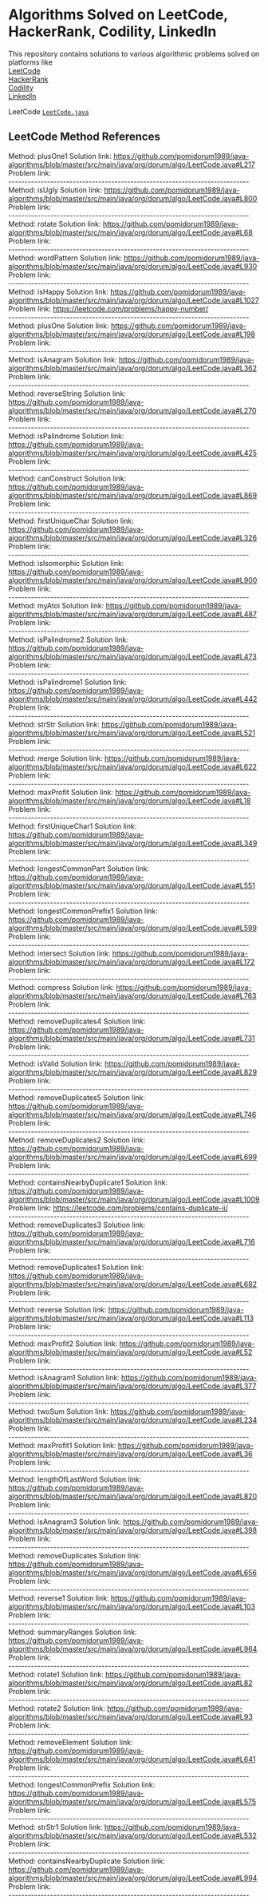 # Algorithms Solved on LeetCode, HackerRank, Codility, LinkedIn

This repository contains solutions to various algorithmic problems solved on platforms like  
[LeetCode](https://leetcode.com/.com/)<br>
[HackerRank](https://www.hackerrank.com/)<br>
[Codility](https://www.codility.com/)<br>
[LinkedIn](https://www.linkedin.com/)<br>

LeetCode [`LeetCode.java`](https://github.com/pomidorum1989/java-algorithms/blob/master/src/main/java/org/dorum/algo/LeetCode.java)

## LeetCode Method References
Method: plusOne1
Solution link: https://github.com/pomidorum1989/java-algorithms/blob/master/src/main/java/org/dorum/algo/LeetCode.java#L217<br>
Problem link: <br>
---------------------------------------------------------------------------<br>
Method: isUgly
Solution link: https://github.com/pomidorum1989/java-algorithms/blob/master/src/main/java/org/dorum/algo/LeetCode.java#L800<br>
Problem link: <br>
---------------------------------------------------------------------------<br>
Method: rotate
Solution link: https://github.com/pomidorum1989/java-algorithms/blob/master/src/main/java/org/dorum/algo/LeetCode.java#L68<br>
Problem link: <br>
---------------------------------------------------------------------------<br>
Method: wordPattern
Solution link: https://github.com/pomidorum1989/java-algorithms/blob/master/src/main/java/org/dorum/algo/LeetCode.java#L930<br>
Problem link: <br>
---------------------------------------------------------------------------<br>
Method: isHappy
Solution link: https://github.com/pomidorum1989/java-algorithms/blob/master/src/main/java/org/dorum/algo/LeetCode.java#L1027<br>
Problem link: https://leetcode.com/problems/happy-number/<br>
---------------------------------------------------------------------------<br>
Method: plusOne
Solution link: https://github.com/pomidorum1989/java-algorithms/blob/master/src/main/java/org/dorum/algo/LeetCode.java#L198<br>
Problem link: <br>
---------------------------------------------------------------------------<br>
Method: isAnagram
Solution link: https://github.com/pomidorum1989/java-algorithms/blob/master/src/main/java/org/dorum/algo/LeetCode.java#L362<br>
Problem link: <br>
---------------------------------------------------------------------------<br>
Method: reverseString
Solution link: https://github.com/pomidorum1989/java-algorithms/blob/master/src/main/java/org/dorum/algo/LeetCode.java#L270<br>
Problem link: <br>
---------------------------------------------------------------------------<br>
Method: isPalindrome
Solution link: https://github.com/pomidorum1989/java-algorithms/blob/master/src/main/java/org/dorum/algo/LeetCode.java#L425<br>
Problem link: <br>
---------------------------------------------------------------------------<br>
Method: canConstruct
Solution link: https://github.com/pomidorum1989/java-algorithms/blob/master/src/main/java/org/dorum/algo/LeetCode.java#L869<br>
Problem link: <br>
---------------------------------------------------------------------------<br>
Method: firstUniqueChar
Solution link: https://github.com/pomidorum1989/java-algorithms/blob/master/src/main/java/org/dorum/algo/LeetCode.java#L326<br>
Problem link: <br>
---------------------------------------------------------------------------<br>
Method: isIsomorphic
Solution link: https://github.com/pomidorum1989/java-algorithms/blob/master/src/main/java/org/dorum/algo/LeetCode.java#L900<br>
Problem link: <br>
---------------------------------------------------------------------------<br>
Method: myAtoi
Solution link: https://github.com/pomidorum1989/java-algorithms/blob/master/src/main/java/org/dorum/algo/LeetCode.java#L487<br>
Problem link: <br>
---------------------------------------------------------------------------<br>
Method: isPalindrome2
Solution link: https://github.com/pomidorum1989/java-algorithms/blob/master/src/main/java/org/dorum/algo/LeetCode.java#L473<br>
Problem link: <br>
---------------------------------------------------------------------------<br>
Method: isPalindrome1
Solution link: https://github.com/pomidorum1989/java-algorithms/blob/master/src/main/java/org/dorum/algo/LeetCode.java#L442<br>
Problem link: <br>
---------------------------------------------------------------------------<br>
Method: strStr
Solution link: https://github.com/pomidorum1989/java-algorithms/blob/master/src/main/java/org/dorum/algo/LeetCode.java#L521<br>
Problem link: <br>
---------------------------------------------------------------------------<br>
Method: merge
Solution link: https://github.com/pomidorum1989/java-algorithms/blob/master/src/main/java/org/dorum/algo/LeetCode.java#L622<br>
Problem link: <br>
---------------------------------------------------------------------------<br>
Method: maxProfit
Solution link: https://github.com/pomidorum1989/java-algorithms/blob/master/src/main/java/org/dorum/algo/LeetCode.java#L18<br>
Problem link: <br>
---------------------------------------------------------------------------<br>
Method: firstUniqueChar1
Solution link: https://github.com/pomidorum1989/java-algorithms/blob/master/src/main/java/org/dorum/algo/LeetCode.java#L349<br>
Problem link: <br>
---------------------------------------------------------------------------<br>
Method: longestCommonPart
Solution link: https://github.com/pomidorum1989/java-algorithms/blob/master/src/main/java/org/dorum/algo/LeetCode.java#L551<br>
Problem link: <br>
---------------------------------------------------------------------------<br>
Method: longestCommonPrefix1
Solution link: https://github.com/pomidorum1989/java-algorithms/blob/master/src/main/java/org/dorum/algo/LeetCode.java#L599<br>
Problem link: <br>
---------------------------------------------------------------------------<br>
Method: intersect
Solution link: https://github.com/pomidorum1989/java-algorithms/blob/master/src/main/java/org/dorum/algo/LeetCode.java#L172<br>
Problem link: <br>
---------------------------------------------------------------------------<br>
Method: compress
Solution link: https://github.com/pomidorum1989/java-algorithms/blob/master/src/main/java/org/dorum/algo/LeetCode.java#L763<br>
Problem link: <br>
---------------------------------------------------------------------------<br>
Method: removeDuplicates4
Solution link: https://github.com/pomidorum1989/java-algorithms/blob/master/src/main/java/org/dorum/algo/LeetCode.java#L731<br>
Problem link: <br>
---------------------------------------------------------------------------<br>
Method: isValid
Solution link: https://github.com/pomidorum1989/java-algorithms/blob/master/src/main/java/org/dorum/algo/LeetCode.java#L829<br>
Problem link: <br>
---------------------------------------------------------------------------<br>
Method: removeDuplicates5
Solution link: https://github.com/pomidorum1989/java-algorithms/blob/master/src/main/java/org/dorum/algo/LeetCode.java#L746<br>
Problem link: <br>
---------------------------------------------------------------------------<br>
Method: removeDuplicates2
Solution link: https://github.com/pomidorum1989/java-algorithms/blob/master/src/main/java/org/dorum/algo/LeetCode.java#L699<br>
Problem link: <br>
---------------------------------------------------------------------------<br>
Method: containsNearbyDuplicate1
Solution link: https://github.com/pomidorum1989/java-algorithms/blob/master/src/main/java/org/dorum/algo/LeetCode.java#L1009<br>
Problem link: https://leetcode.com/problems/contains-duplicate-ii/<br>
---------------------------------------------------------------------------<br>
Method: removeDuplicates3
Solution link: https://github.com/pomidorum1989/java-algorithms/blob/master/src/main/java/org/dorum/algo/LeetCode.java#L716<br>
Problem link: <br>
---------------------------------------------------------------------------<br>
Method: removeDuplicates1
Solution link: https://github.com/pomidorum1989/java-algorithms/blob/master/src/main/java/org/dorum/algo/LeetCode.java#L682<br>
Problem link: <br>
---------------------------------------------------------------------------<br>
Method: reverse
Solution link: https://github.com/pomidorum1989/java-algorithms/blob/master/src/main/java/org/dorum/algo/LeetCode.java#L113<br>
Problem link: <br>
---------------------------------------------------------------------------<br>
Method: maxProfit2
Solution link: https://github.com/pomidorum1989/java-algorithms/blob/master/src/main/java/org/dorum/algo/LeetCode.java#L52<br>
Problem link: <br>
---------------------------------------------------------------------------<br>
Method: isAnagram1
Solution link: https://github.com/pomidorum1989/java-algorithms/blob/master/src/main/java/org/dorum/algo/LeetCode.java#L377<br>
Problem link: <br>
---------------------------------------------------------------------------<br>
Method: twoSum
Solution link: https://github.com/pomidorum1989/java-algorithms/blob/master/src/main/java/org/dorum/algo/LeetCode.java#L234<br>
Problem link: <br>
---------------------------------------------------------------------------<br>
Method: maxProfit1
Solution link: https://github.com/pomidorum1989/java-algorithms/blob/master/src/main/java/org/dorum/algo/LeetCode.java#L36<br>
Problem link: <br>
---------------------------------------------------------------------------<br>
Method: lengthOfLastWord
Solution link: https://github.com/pomidorum1989/java-algorithms/blob/master/src/main/java/org/dorum/algo/LeetCode.java#L820<br>
Problem link: <br>
---------------------------------------------------------------------------<br>
Method: isAnagram3
Solution link: https://github.com/pomidorum1989/java-algorithms/blob/master/src/main/java/org/dorum/algo/LeetCode.java#L398<br>
Problem link: <br>
---------------------------------------------------------------------------<br>
Method: removeDuplicates
Solution link: https://github.com/pomidorum1989/java-algorithms/blob/master/src/main/java/org/dorum/algo/LeetCode.java#L656<br>
Problem link: <br>
---------------------------------------------------------------------------<br>
Method: reverse1
Solution link: https://github.com/pomidorum1989/java-algorithms/blob/master/src/main/java/org/dorum/algo/LeetCode.java#L103<br>
Problem link: <br>
---------------------------------------------------------------------------<br>
Method: summaryRanges
Solution link: https://github.com/pomidorum1989/java-algorithms/blob/master/src/main/java/org/dorum/algo/LeetCode.java#L964<br>
Problem link: <br>
---------------------------------------------------------------------------<br>
Method: rotate1
Solution link: https://github.com/pomidorum1989/java-algorithms/blob/master/src/main/java/org/dorum/algo/LeetCode.java#L82<br>
Problem link: <br>
---------------------------------------------------------------------------<br>
Method: rotate2
Solution link: https://github.com/pomidorum1989/java-algorithms/blob/master/src/main/java/org/dorum/algo/LeetCode.java#L93<br>
Problem link: <br>
---------------------------------------------------------------------------<br>
Method: removeElement
Solution link: https://github.com/pomidorum1989/java-algorithms/blob/master/src/main/java/org/dorum/algo/LeetCode.java#L641<br>
Problem link: <br>
---------------------------------------------------------------------------<br>
Method: longestCommonPrefix
Solution link: https://github.com/pomidorum1989/java-algorithms/blob/master/src/main/java/org/dorum/algo/LeetCode.java#L575<br>
Problem link: <br>
---------------------------------------------------------------------------<br>
Method: strStr1
Solution link: https://github.com/pomidorum1989/java-algorithms/blob/master/src/main/java/org/dorum/algo/LeetCode.java#L532<br>
Problem link: <br>
---------------------------------------------------------------------------<br>
Method: containsNearbyDuplicate
Solution link: https://github.com/pomidorum1989/java-algorithms/blob/master/src/main/java/org/dorum/algo/LeetCode.java#L994<br>
Problem link: <br>
---------------------------------------------------------------------------<br>